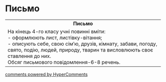 <div id="hypercomments_widget" class="js-hypercomments-widget invisible"></div>

# Письмо

<table>
  <tr>
    <td align="center"><b>Письмо</b></td>
  </tr>
<td style="vertical-align:top !important;">
На кінець 4-го класу учні повинні вміти:<br>
- оформлюють лист,  листівку-вітання;<br>
- описують себе, свою сім’ю, друзів, кімнату, забави, погоду, свято, подію, людей, природу, тварин та висловлюють своє ставлення до них.<br>
Обсяг  письмового повідомлення-6-8 речень.
</td>
</table>

<div class="js-hypercomments-container">
    <a href="http://hypercomments.com" class="hc-link" title="comments widget">comments powered by HyperComments</a>
</div>